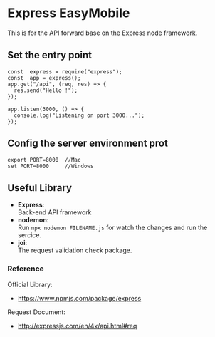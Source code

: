 # Express EasyMobile
This is for the API forward base on the Express node framework.

## Set the entry point
```
const  express = require("express");
const  app = express();
app.get("/api", (req, res) => {
  res.send("Hello !");
});

app.listen(3000, () => {
  console.log("Listening on port 3000...");
});
```

## Config the server environment prot
```
export PORT=8000  //Mac 
set PORT=8000     //Windows
```

## Useful Library
- **Express**:  
Back-end API framework
- **nodemon**:  
Run ```npx nodemon FILENAME.js``` for watch the changes and run the sercice.
- **joi**:  
The request validation check package.


### Reference
Official Library:  
- https://www.npmjs.com/package/express

Request Document:  
- http://expressjs.com/en/4x/api.html#req